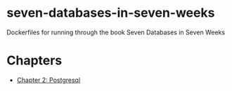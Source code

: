 # seven-databases-in-seven-weeks
Dockerfiles for running through the book Seven Databases in Seven Weeks

# Chapters

 * [Chapter 2: Postgresql](chap2-postgres)